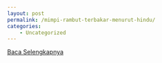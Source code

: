 ```yaml
---
layout: post
permalink: /mimpi-rambut-terbakar-menurut-hindu/
categories:
    - Uncategorized
---
```


[Baca Selengkapnya](/04)